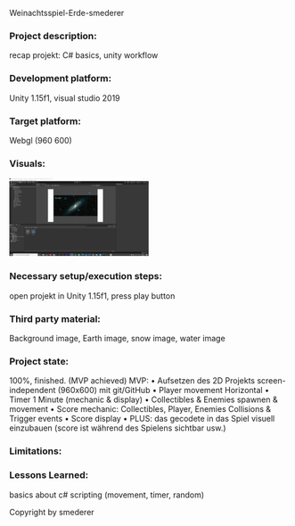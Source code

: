 Weinachtsspiel-Erde-smederer

### Project description: 
recap projekt: C# basics, unity workflow 

### Development platform: 
Unity 1.15f1, visual studio 2019

### Target platform: 
Webgl (960 600)

### Visuals: 
<div>
<img src="./screenshot/screenshot01.PNG" width="250">
</div>

 

### Necessary setup/execution steps: 
open projekt in Unity 1.15f1, press play button

### Third party material: 
Background image, Earth image, snow image, water image

### Project state: 
100%, finished. (MVP achieved)
MVP:
•	Aufsetzen des 2D Projekts screen-independent (960x600) mit git/GitHub
•	Player movement Horizontal 
•	Timer 1 Minute (mechanic & display)
•	Collectibles & Enemies spawnen & movement
•	Score mechanic: Collectibles, Player, Enemies Collisions & Trigger events 
•	Score display
•	PLUS: das gecodete in das Spiel visuell einzubauen (score ist während des Spielens sichtbar usw.)


### Limitations: 

### Lessons Learned: 
basics about c# scripting (movement, timer, random)

Copyright by smederer
